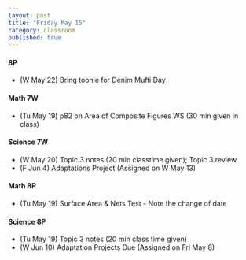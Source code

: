 ```yaml
---
layout: post
title: "Friday May 15"
category: classroom
published: true
---
```

#### 8P
* (W May 22) Bring toonie for Denim Mufti Day

#### Math 7W
* (Tu May 19) p82 on Area of Composite Figures WS (30 min given in class)

#### Science 7W
* (W May 20) Topic 3 notes (20 min classtime given); Topic 3 review
* (F Jun 4) Adaptations Project (Assigned on W May 13)

#### Math 8P
* (Tu May 19) Surface Area & Nets Test - Note the change of date 

#### Science 8P
* (Tu May 19) Topic 3 notes (20 min class time given)
* (W Jun 10) Adaptation Projects Due (Assigned on Fri May 8)
